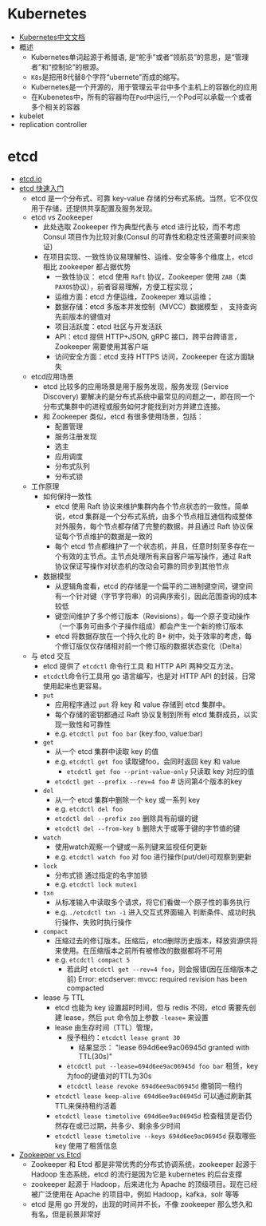 # Kubernetes

* [Kubernetes中文文档](https://www.kubernetes.org.cn/docs)
* 概述
    - Kubernetes单词起源于希腊语, 是“舵手”或者“领航员”的意思，是“管理者”和“控制论”的根源。
    - `K8s`是把用8代替8个字符“ubernete”而成的缩写。
    - Kubernetes是一个开源的，用于管理云平台中多个主机上的容器化的应用
    - 在Kubenetes中，所有的容器均在`Pod`中运行,一个Pod可以承载一个或者多个相关的容器
* kubelet
* replication controller

# etcd

* [etcd.io](https://etcd.io/)
* [etcd 快速入门](https://zhuanlan.zhihu.com/p/96428375?from_voters_page=true)
    - etcd 是一个分布式、可靠 key-value 存储的分布式系统。当然，它不仅仅用于存储，还提供共享配置及服务发现。
    - etcd vs Zookeeper
        + 此处选取 Zookeeper 作为典型代表与 etcd 进行比较，而不考虑 Consul 项目作为比较对象(Consul 的可靠性和稳定性还需要时间来验证)
        + 在项目实现、一致性协议易理解性、运维、安全等多个维度上，etcd 相比 zookeeper 都占据优势
            * 一致性协议： etcd 使用 `Raft` 协议，Zookeeper 使用 `ZAB`（类`PAXOS`协议），前者容易理解，方便工程实现；
            * 运维方面：etcd 方便运维，Zookeeper 难以运维；
            * 数据存储：etcd 多版本并发控制（MVCC）数据模型 ， 支持查询先前版本的键值对
            * 项目活跃度：etcd 社区与开发活跃
            * API：etcd 提供 HTTP+JSON, gRPC 接口，跨平台跨语言，Zookeeper 需要使用其客户端
            * 访问安全方面：etcd 支持 HTTPS 访问，Zookeeper 在这方面缺失
    - etcd应用场景
        + etcd 比较多的应用场景是用于服务发现，服务发现 (Service Discovery) 要解决的是分布式系统中最常见的问题之一，即在同一个分布式集群中的进程或服务如何才能找到对方并建立连接。
        + 和 Zookeeper 类似，etcd 有很多使用场景，包括：
            * 配置管理
            * 服务注册发现
            * 选主
            * 应用调度
            * 分布式队列
            * 分布式锁
    - 工作原理
        + 如何保持一致性
            * etcd 使用 Raft 协议来维护集群内各个节点状态的一致性。简单说，etcd 集群是一个分布式系统，由多个节点相互通信构成整体对外服务，每个节点都存储了完整的数据，并且通过 Raft 协议保证每个节点维护的数据是一致的
            * 每个 etcd 节点都维护了一个状态机，并且，任意时刻至多存在一个有效的主节点。主节点处理所有来自客户端写操作，通过 Raft 协议保证写操作对状态机的改动会可靠的同步到其他节点
        + 数据模型
            * 从逻辑角度看，etcd 的存储是一个扁平的二进制键空间，键空间有一个针对键（字节字符串）的词典序索引，因此范围查询的成本较低
            * 键空间维护了多个修订版本（Revisions），每一个原子变动操作（一个事务可由多个子操作组成）都会产生一个新的修订版本
            * etcd 将数据存放在一个持久化的 B+ 树中，处于效率的考虑，每个修订版仅仅存储相对前一个修订版的数据状态变化（Delta）
    - 与 etcd 交互
        + etcd 提供了 `etcdctl` 命令行工具 和 HTTP API 两种交互方法。
        + `etcdctl`命令行工具用 go 语言编写，也是对 HTTP API 的封装，日常使用起来也更容易。
        + `put`
            * 应用程序通过 `put` 将 key 和 value 存储到 etcd 集群中。
            * 每个存储的密钥都通过 Raft 协议复制到所有 etcd 集群成员，以实现一致性和可靠性
            * e.g. `etcdctl put foo bar` (key:foo, value:bar)
        + `get`
            * 从一个 etcd 集群中读取 key 的值
            * e.g. `etcdctl get foo` 读取键foo，会同时返回 key 和 value
                - `etcdctl get foo --print-value-only` 只读取 key 对应的值
            * `etcdctl get --prefix --rev=4 foo` # 访问第4个版本的key
        + `del`
            * 从一个 etcd 集群中删除一个 key 或一系列 key
            * e.g. `etcdctl del foo`
            * `etcdctl del --prefix zoo` 删除具有前缀的键
            * `etcdctl del --from-key b` 删除大于或等于键的字节值的键
        + `watch`
            * 使用watch观察一个键或一系列键来监视任何更新
            * e.g. `etcdctl watch foo` 对 foo 进行操作(put/del)可观察到更新
        + `lock`
            * 分布式锁 通过指定的名字加锁
            * e.g. `etcdctl lock mutex1`
        + `txn`
            * 从标准输入中读取多个请求，将它们看做一个原子性的事务执行
            * e.g. `./etcdctl txn -i` 进入交互式界面输入 判断条件、成功时执行操作、失败时执行操作
        + `compact`
            * 压缩过去的修订版本。压缩后，etcd删除历史版本，释放资源供将来使用。在压缩版本之前所有被修改的数据都将不可用
            * e.g. `etcdctl compact 5`
                - 若此时 `etcdctl get --rev=4 foo`，则会报错(因在压缩版本之前) Error: etcdserver: mvcc: required revision has been compacted
        + lease 与 TTL
            * etcd 也能为 key 设置超时时间，但与 redis 不同，etcd 需要先创建 lease，然后 `put` 命令加上参数 `-lease=` 来设置
            * lease 由生存时间（TTL）管理，
                - 授予租约：`etcdctl lease grant 30`
                    + 结果显示： "lease 694d6ee9ac06945d granted with TTL(30s)"
                - `etcdctl put --lease=694d6ee9ac06945d foo bar` 租赁，key为foo的键值对的TTL为30s
                - `etcdctl lease revoke 694d6ee9ac06945d` 撤销同一租约
            * `etcdctl lease keep-alive 694d6ee9ac06945d` 可以通过刷新其TTL来保持租约活着
            * `etcdctl lease timetolive 694d6ee9ac06945d` 检查租赁是否仍然存在或已过期，共多少、剩余多少时间
            * `etcdctl lease timetolive --keys 694d6ee9ac06945d` 获取哪些 key 使用了租赁信息
* [Zookeeper vs Etcd](https://cloud.tencent.com/developer/article/1553467)
    - Zookeeper 和 Etcd 都是非常优秀的分布式协调系统，zookeeper 起源于 Hadoop 生态系统，etcd 的流行是因为它是 kubernetes 的后台支撑
    - zookeeper 起源于 Hadoop，后来进化为 Apache 的顶级项目。现在已经被广泛使用在 Apache 的项目中，例如 Hadoop，kafka，solr 等等
    - etcd 是用 go 开发的，出现的时间并不长，不像 zookeeper 那么悠久和有名，但是前景非常好